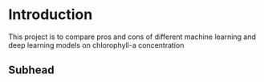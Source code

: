 # Introduction

This project is to compare pros and cons of different machine learning and deep learning models on chlorophyll-a concentration

## Subhead
